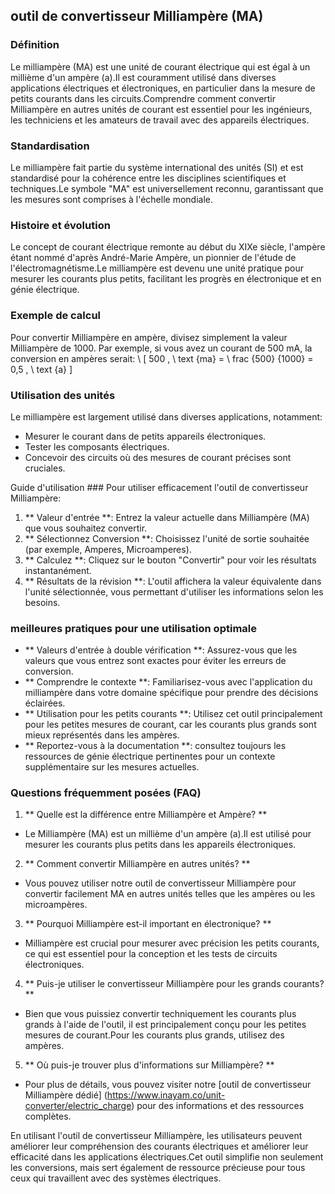 ## outil de convertisseur Milliampère (MA)

### Définition
Le milliampère (MA) est une unité de courant électrique qui est égal à un millième d'un ampère (a).Il est couramment utilisé dans diverses applications électriques et électroniques, en particulier dans la mesure de petits courants dans les circuits.Comprendre comment convertir Milliampère en autres unités de courant est essentiel pour les ingénieurs, les techniciens et les amateurs de travail avec des appareils électriques.

### Standardisation
Le milliampère fait partie du système international des unités (SI) et est standardisé pour la cohérence entre les disciplines scientifiques et techniques.Le symbole "MA" est universellement reconnu, garantissant que les mesures sont comprises à l'échelle mondiale.

### Histoire et évolution
Le concept de courant électrique remonte au début du XIXe siècle, l'ampère étant nommé d'après André-Marie Ampère, un pionnier de l'étude de l'électromagnétisme.Le milliampère est devenu une unité pratique pour mesurer les courants plus petits, facilitant les progrès en électronique et en génie électrique.

### Exemple de calcul
Pour convertir Milliampère en ampère, divisez simplement la valeur Milliampère de 1000. Par exemple, si vous avez un courant de 500 mA, la conversion en ampères serait:
\ [
500 \, \ text {ma} = \ frac {500} {1000} = 0,5 \, \ text {a}
\]

### Utilisation des unités
Le milliampère est largement utilisé dans diverses applications, notamment:
- Mesurer le courant dans de petits appareils électroniques.
- Tester les composants électriques.
- Concevoir des circuits où des mesures de courant précises sont cruciales.

Guide d'utilisation ###
Pour utiliser efficacement l'outil de convertisseur Milliampère:
1. ** Valeur d'entrée **: Entrez la valeur actuelle dans Milliampère (MA) que vous souhaitez convertir.
2. ** Sélectionnez Conversion **: Choisissez l'unité de sortie souhaitée (par exemple, Amperes, Microamperes).
3. ** Calculez **: Cliquez sur le bouton "Convertir" pour voir les résultats instantanément.
4. ** Résultats de la révision **: L'outil affichera la valeur équivalente dans l'unité sélectionnée, vous permettant d'utiliser les informations selon les besoins.

### meilleures pratiques pour une utilisation optimale
- ** Valeurs d'entrée à double vérification **: Assurez-vous que les valeurs que vous entrez sont exactes pour éviter les erreurs de conversion.
- ** Comprendre le contexte **: Familiarisez-vous avec l'application du milliampère dans votre domaine spécifique pour prendre des décisions éclairées.
- ** Utilisation pour les petits courants **: Utilisez cet outil principalement pour les petites mesures de courant, car les courants plus grands sont mieux représentés dans les ampères.
- ** Reportez-vous à la documentation **: consultez toujours les ressources de génie électrique pertinentes pour un contexte supplémentaire sur les mesures actuelles.

### Questions fréquemment posées (FAQ)

1. ** Quelle est la différence entre Milliampère et Ampère? **
- Le Milliampère (MA) est un millième d'un ampère (a).Il est utilisé pour mesurer les courants plus petits dans les appareils électroniques.

2. ** Comment convertir Milliampère en autres unités? **
- Vous pouvez utiliser notre outil de convertisseur Milliampère pour convertir facilement MA en autres unités telles que les ampères ou les microampères.

3. ** Pourquoi Milliampère est-il important en électronique? **
- Milliampère est crucial pour mesurer avec précision les petits courants, ce qui est essentiel pour la conception et les tests de circuits électroniques.

4. ** Puis-je utiliser le convertisseur Milliampère pour les grands courants? **
- Bien que vous puissiez convertir techniquement les courants plus grands à l'aide de l'outil, il est principalement conçu pour les petites mesures de courant.Pour les courants plus grands, utilisez des ampères.

5. ** Où puis-je trouver plus d'informations sur Milliampère? **
- Pour plus de détails, vous pouvez visiter notre [outil de convertisseur Milliampère dédié] (https://www.inayam.co/unit-converter/electric_charge) pour des informations et des ressources complètes.

En utilisant l'outil de convertisseur Milliampère, les utilisateurs peuvent améliorer leur compréhension des courants électriques et améliorer leur efficacité dans les applications électriques.Cet outil simplifie non seulement les conversions, mais sert également de ressource précieuse pour tous ceux qui travaillent avec des systèmes électriques.